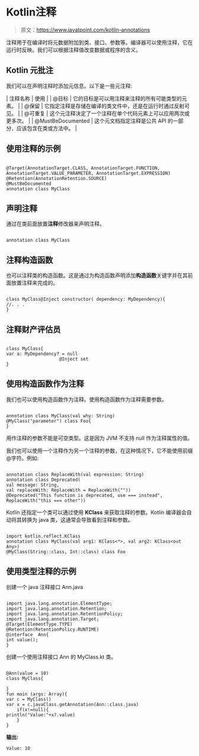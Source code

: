 # Kotlin注释

> 原文：<https://www.javatpoint.com/kotlin-annotations>

注释用于在编译时将元数据附加到类、接口、参数等。编译器可以使用注释，它在运行时反映。我们可以根据注释值改变数据或程序的含义。

## Kotlin 元批注

我们可以在声明注释时添加元信息。以下是一些元注释:

| 注释名称 | 使用 |
| @目标 | 它的目标是可以用注释来注释的所有可能类型的元素。 |
| @保留 | 它指定注释是存储在编译的类文件中，还是在运行时通过反射可见。 |
| @可重复 | 这个元注释决定了一个注释在单个代码元素上可以应用两次或更多次。 |
| @MustBeDocumented | 这个元文档指定注释是公共 API 的一部分，应该包含在类或方法中。 |

## 使用注释的示例

```

@Target(AnnotationTarget.CLASS, AnnotationTarget.FUNCTION,
AnnotationTarget.VALUE_PARAMETER, AnnotationTarget.EXPRESSION)
@Retention(AnnotationRetention.SOURCE)
@MustBeDocumented
annotation class MyClass

```

## 声明注释

通过在类前面放置**注释**修改器来声明注释。

```

annotation class MyClass

```

## 注释构造函数

也可以注释类的构造函数。这是通过为构造函数声明添加**构造函数**关键字并在其前面放置注释来完成的。

```

class MyClass@Inject constructor( dependency: MyDependency){
//. . . 
} 

```

## 注释财产评估员

```

class MyClass{
var a: MyDependency? = null
                    @Inject set
}

```

## 使用构造函数作为注释

我们也可以使用构造函数作为注释。使用构造函数作为注释需要参数。

```

annotation class MyClass(val why: String)
@MyClass("parameter") class Foo{
}

```

用作注释的参数不能是可空类型。这是因为 JVM 不支持 null 作为注释属性的值。

我们也可以使用一个注释作为另一个注释的参数，在这种情况下，它不能使用前缀@字符。例如:

```

annotation class ReplaceWith(val expression: String)
annotation class Deprecated(
val message: String,
val replaceWith: ReplaceWith = ReplaceWith(""))
@Deprecated("This function is deprecated, use === instead", ReplaceWith("this === other"))

```

Kotlin 还指定一个类可以通过使用 **KClass** 来获取注释的参数。Kotlin 编译器会自动将其转换为 java 类，这通常会导致看到注释和参数。

```

import kotlin.reflect.KClass
annotation class MyClass(val arg1: KClass<*>, val arg2: KClass<out Any>)
@MyClass(String::class, Int::class) class Foo

```

## 使用类型注释的示例

创建一个 java 注释接口 Ann.java

```

import java.lang.annotation.ElementType;
import java.lang.annotation.Retention;
import java.lang.annotation.RetentionPolicy;
import java.lang.annotation.Target;
@Target(ElementType.TYPE)
@Retention(RetentionPolicy.RUNTIME)
@interface  Ann{
int value();
}

```

创建一个使用注释接口 Ann 的 MyClass.kt 类。

```

@Ann(value = 10)
class MyClass{

}
fun main (args: Array){
var c = MyClass()
var x = c.javaClass.getAnnotation(Ann::class.java)
    if(x!=null){
println("Value:"+x?.value)
    }
} 
```

**输出:**

```
Value: 10

```